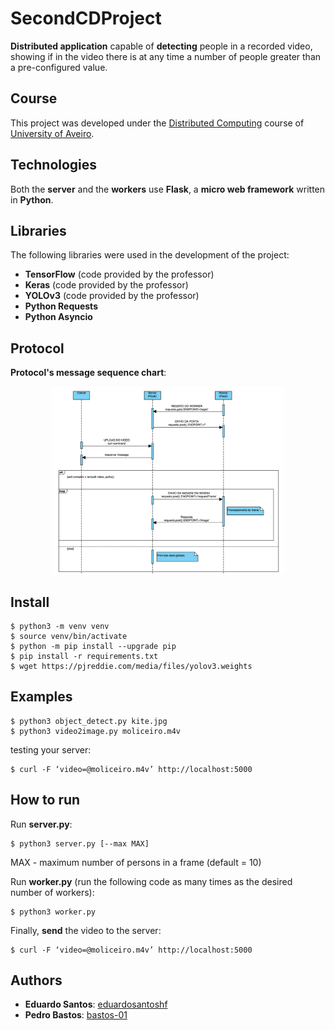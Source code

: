 # SecondCDProject

**Distributed application** capable of **detecting** people in a recorded video, showing if in the video there is at any time a number of people greater than a pre-configured value.

## Course
This project was developed under the [Distributed Computing](https://www.ua.pt/en/uc/12273) course of [University of Aveiro](https://www.ua.pt/).

## Technologies
Both the **server** and the **workers** use **Flask**, a **micro web framework** written in **Python**.


## Libraries
The following libraries were used in the development of the project:
* **TensorFlow** (code provided by the professor)
* **Keras** (code provided by the professor)
* **YOLOv3** (code provided by the professor)
* **Python Requests**
* **Python Asyncio**

## Protocol
**Protocol's message sequence chart**:
<p align="center">
    <img style="height: 300px" src="./MessageSequenceChart.png">
</p>

## Install
```
$ python3 -m venv venv
$ source venv/bin/activate
$ python -m pip install --upgrade pip
$ pip install -r requirements.txt
$ wget https://pjreddie.com/media/files/yolov3.weights
```
 
## Examples
```
$ python3 object_detect.py kite.jpg
$ python3 video2image.py moliceiro.m4v
```

testing your server:
```
$ curl -F ‘video=@moliceiro.m4v’ http://localhost:5000
```

## How to run
Run **server.py**:
```
$ python3 server.py [--max MAX]
```
MAX - maximum number of persons in a frame (default = 10)

Run **worker.py** (run the following code as many times as the desired number of workers):
```
$ python3 worker.py
```

Finally, **send** the video to the server:
```
$ curl -F ‘video=@moliceiro.m4v’ http://localhost:5000
```

## Authors
* **Eduardo Santos**: [eduardosantoshf](https://github.com/eduardosantoshf)
* **Pedro Bastos**: [bastos-01](https://github.com/bastos-01)